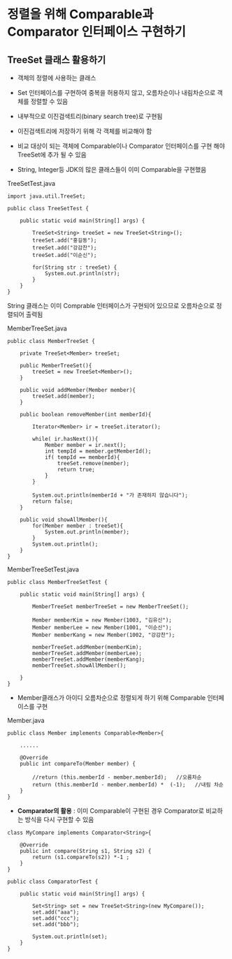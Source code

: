 # 정렬을 위해 Comparable과 Comparator 인터페이스 구현하기

## TreeSet 클래스 활용하기

- 객체의 정렬에 사용하는 클래스

- Set 인터페이스를 구현하여 중복을 허용하지 않고, 오름차순이나 내림차순으로 객체를 정렬할 수 있음

- 내부적으로 이진검색트리(binary search tree)로 구현됨

- 이진검색트리에 저장하기 위해 각 객체를 비교해야 함

- 비교 대상이 되는 객체에 Comparable이나 Comparator 인터페이스를 구현 해야 TreeSet에 추가 될 수 있음

- String, Integer등 JDK의 많은 클래스들이 이미 Comparable을 구현했음


TreeSetTest.java
```
import java.util.TreeSet;

public class TreeSetTest {

	public static void main(String[] args) {

		TreeSet<String> treeSet = new TreeSet<String>();
		treeSet.add("홍길동");
		treeSet.add("강감찬");
		treeSet.add("이순신");
		
		for(String str : treeSet) {
			System.out.println(str);
		}
	}
}
```
String 클래스는 이미 Comprable 인터페이스가 구현되어 있으므로 오름차순으로 정렬되어 출력됨


MemberTreeSet.java
```
public class MemberTreeSet {

	private TreeSet<Member> treeSet;

	public MemberTreeSet(){
		treeSet = new TreeSet<Member>();
	}
	
	public void addMember(Member member){
		treeSet.add(member);
	}
	
	public boolean removeMember(int memberId){
		
		Iterator<Member> ir = treeSet.iterator();
		
		while( ir.hasNext()){
			Member member = ir.next();
			int tempId = member.getMemberId();
			if( tempId == memberId){
				treeSet.remove(member);
				return true;
			}
		}
		
		System.out.println(memberId + "가 존재하지 않습니다");
		return false;
	}
	
	public void showAllMember(){
		for(Member member : treeSet){
			System.out.println(member);
		}
		System.out.println();
	}
}
```

MemberTreeSetTest.java
```
public class MemberTreeSetTest {

	public static void main(String[] args) {

		MemberTreeSet memberTreeSet = new MemberTreeSet();
		
		Member memberKim = new Member(1003, "김유신");
		Member memberLee = new Member(1001, "이순신");
		Member memberKang = new Member(1002, "강감찬");
		
		memberTreeSet.addMember(memberKim);
		memberTreeSet.addMember(memberLee);
		memberTreeSet.addMember(memberKang);
		memberTreeSet.showAllMember();
		
	}
}
```

- Member클래스가 아이디 오름차순으로 정렬되게 하기 위해 Comparable 인터페이스를 구현

Member.java
```
public class Member implements Comparable<Member>{

	......

	@Override
	public int compareTo(Member member) {
		
		//return (this.memberId - member.memberId);   //오름차순
		return (this.memberId - member.memberId) *  (-1);   //내림 차순
	}
}
```

- **Comparator의 활용** : 이미 Comparable이 구현된 경우 Comparator로 비교하는 방식을 다시 구현할 수 있음

```
class MyCompare implements Comparator<String>{

	@Override
	public int compare(String s1, String s2) {
		return (s1.compareTo(s2)) *-1 ;
	}
}

public class ComparatorTest {
	
	public static void main(String[] args) {
		
		Set<String> set = new TreeSet<String>(new MyCompare());
		set.add("aaa");
		set.add("ccc");
		set.add("bbb");
				
		System.out.println(set);
	}
}
```
